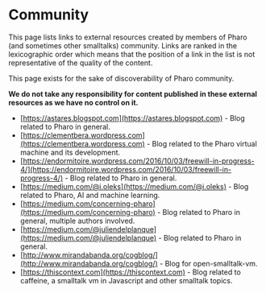 # Community
This page lists links to external resources created by members of Pharo (and sometimes other smalltalks) community.
Links are ranked in the lexicographic order which means that the position of a link in the list is not representative of the quality of the content.

This page exists for the sake of discoverability of Pharo community.

**We do not take any responsibility for content published in these external resources as we have no control on it.**

- [https://astares.blogspot.com](https://astares.blogspot.com) - Blog related to Pharo in general.
- [https://clementbera.wordpress.com](https://clementbera.wordpress.com) - Blog related to the Pharo virtual machine and its development.
- [https://endormitoire.wordpress.com/2016/10/03/freewill-in-progress-4/](https://endormitoire.wordpress.com/2016/10/03/freewill-in-progress-4/) - Blog related to Pharo in general.
- [https://medium.com/@i.oleks](https://medium.com/@i.oleks) - Blog related to Pharo, AI and machine learning.
- [https://medium.com/concerning-pharo](https://medium.com/concerning-pharo) - Blog related to Pharo in general, multiple authors involved.
- [https://medium.com/@juliendelplanque](https://medium.com/@juliendelplanque) - Blog related to Pharo in general.
- [http://www.mirandabanda.org/cogblog/](http://www.mirandabanda.org/cogblog/) - Blog for open-smalltalk-vm.
- [https://thiscontext.com](https://thiscontext.com) - Blog related to caffeine, a smalltalk vm in Javascript and other smalltalk topics.
